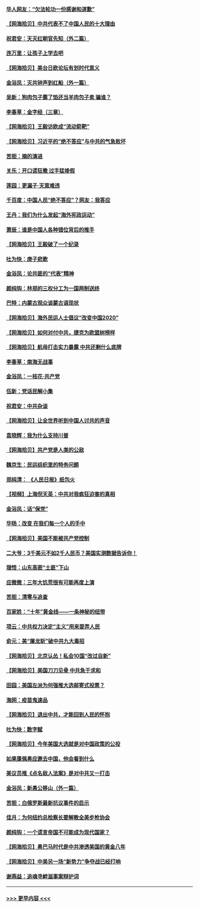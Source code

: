 #### [华人网友：“欠法轮功一份感谢和道歉”](../pages/nsc993/n12390098.md?t=09090902) 
#### [【网海拾贝】中共代表不了中国人民的十大理由](../pages/nsc993/n12388155.md?t=09090902) 
#### [祝君安：天灭红朝官先知（外二篇）](../pages/nsc993/n12387957.md?t=09090902) 
#### [连万里：让孩子上学去吧](../pages/nsc993/n12385309.md?t=09090902) 
#### [【网海拾贝】美台日欧论坛有划时代意义](../pages/nsc993/n12385232.md?t=09090902) 
#### [金浴凤：灭共钟声到红船（外一篇）](../pages/nsc993/n12385154.md?t=09090902) 
#### [吴新：狗肉包子露了馅还当羊肉包子卖 骗谁？](../pages/nsc993/n12385133.md?t=09090902) 
#### [李春草：金字经（三章）](../pages/nsc993/n12383691.md?t=09090902) 
#### [【网海拾贝】王毅访欧成“流动箭靶”](../pages/nsc993/n12383338.md?t=09090902) 
#### [【网海拾贝】习近平的“绝不答应”与中共的气急败坏](../pages/nsc993/n12382819.md?t=09090902) 
#### [苦胆：摘的演进](../pages/nsc993/n12382619.md?t=09090902) 
#### [关乐：开口谎狂撒 过手猛掺假](../pages/nsc993/n12382604.md?t=09090902) 
#### [莲园：更漏子‧天意难违](../pages/nsc993/n12382598.md?t=09090902) 
#### [千百度：中国人民“绝不答应”？网友：我答应](../pages/nsc993/n12382024.md?t=09090902) 
#### [王丹：我们为什么发起“海外宪政运动”](../pages/nsc993/n12380286.md?t=09090902) 
#### [萧辰：谁是中国人各种错位背后的推手](../pages/nsc993/n12379800.md?t=09090902) 
#### [【网海拾贝】王毅破了一个纪录](../pages/nsc993/n12379251.md?t=09090902) 
#### [吐为快：庚子悲歌](../pages/nsc993/n12378821.md?t=09090902) 
#### [金浴凤：论共匪的“代表”精神](../pages/nsc993/n12377546.md?t=09090902) 
#### [颜纯钩：林郑的三权分工为一国两制送终](../pages/nsc993/n12377306.md?t=09090902) 
#### [巴特：内蒙古观众谈蒙古语现状](../pages/nsc993/n12376923.md?t=09090902) 
#### [【网海拾贝】海外民运人士倡议“改变中国2020”](../pages/nsc993/n12376682.md?t=09090902) 
#### [【网海拾贝】如何对付中共，捷克为欧盟树榜样](../pages/nsc993/n12374209.md?t=09090902) 
#### [【网海拾贝】航母打击实力暴露 中共还剩什么底牌](../pages/nsc993/n12371825.md?t=09090902) 
#### [李春草：南海无战事](../pages/nsc993/n12371159.md?t=09090902) 
#### [金浴凤：一枝花·共产党](../pages/nsc993/n12368757.md?t=09090902) 
#### [伍新：党话民解小集](../pages/nsc993/n12366907.md?t=09090902) 
#### [祝君安：中共杂谈](../pages/nsc993/n12366076.md?t=09090902) 
#### [【网海拾贝】让全世界听到中国人讨共的声音](../pages/nsc993/n12365569.md?t=09090902) 
#### [袁晓辉：我为什么支持川普](../pages/nsc993/n12362670.md?t=09090902) 
#### [【网海拾贝】共产党是人类的公敌](../pages/nsc993/n12363182.md?t=09090902) 
#### [魏京生：民运组织里的特务问题](../pages/nsc993/n12363010.md?t=09090902) 
#### [郑纯清： 《人民日报》纸包火](../pages/nsc993/n12362706.md?t=09090902) 
#### [【视频】上海倪天英：中共对我疯狂迫害的真相](../pages/nsc993/n12356341.md?t=09090902) 
#### [金浴凤：话“保党”](../pages/nsc993/n12361867.md?t=09090902) 
#### [华旸：改变 在我们每一个人的手中](../pages/nsc993/n12361774.md?t=09090902) 
#### [【网海拾贝】美国不能被共产党控制](../pages/nsc993/n12360271.md?t=09090902) 
#### [二大爷：3千美元不如2千人民币？美国实测数据告诉你！](../pages/nsc993/n12358563.md?t=09090902) 
#### [理悟：山东高密“土匪”下山](../pages/nsc993/n12358535.md?t=09090902) 
#### [应微微：三年大饥荒很有可能再度上演](../pages/nsc993/n12358523.md?t=09090902) 
#### [苦胆：清零与追查](../pages/nsc993/n12358501.md?t=09090902) 
#### [百家姓：“十年”黄金线——一条神秘的纽带](../pages/nsc993/n12358319.md?t=09090902) 
#### [项云：中共权力决定“主义”用来耍弄人民](../pages/nsc993/n12358172.md?t=09090902) 
#### [俞元：美“屠龙斩”破中共九大毒招](../pages/nsc993/n12357822.md?t=09090902) 
#### [【网海拾贝】北京认怂！私会10国“改过自新”](../pages/nsc993/n12357784.md?t=09090902) 
#### [【网海拾贝】美国刀刀见骨 中共急于求和](../pages/nsc993/n12355511.md?t=09090902) 
#### [田园：美国左派为何强推大选邮寄式投票？](../pages/nsc993/n12352963.md?t=09090902) 
#### [海网：疫苗鬼速品](../pages/nsc993/n12354438.md?t=09090902) 
#### [【网海拾贝】退出中共，才能回到人民的怀抱](../pages/nsc993/n12352634.md?t=09090902) 
#### [吐为快：数字赋](../pages/nsc993/n12352317.md?t=09090902) 
#### [【网海拾贝】今年美国大选就是对中国政策的公投](../pages/nsc993/n12350973.md?t=09090902) 
#### [如果蓬佩奥应邀去中国，他会看到什么](../pages/nsc993/n12350945.md?t=09090902) 
#### [美议员推《点名敌人法案》是对中共又一打击](../pages/nsc993/n12350765.md?t=09090902) 
#### [金浴凤：新愚公移山（外一篇）](../pages/nsc993/n12350253.md?t=09090902) 
#### [苦胆：白俄罗斯最新抗议事件的启示](../pages/nsc993/n12349989.md?t=09090902) 
#### [佳月：为何纽约总检察长要解散全美步枪协会](../pages/nsc993/n12349939.md?t=09090902) 
#### [颜纯钩：一个谎言帝国不可能成为现代国家？](../pages/nsc993/n12349898.md?t=09090902) 
#### [【网海拾贝】奥巴马时代是中共渗透美国的黄金八年](../pages/nsc993/n12349284.md?t=09090902) 
#### [【网海拾贝】中美另一场“新势力”争夺战已经打响](../pages/nsc993/n12346998.md?t=09090902) 
#### [谢燕益：追魂寻衅滋事案辩护词](../pages/nsc993/n12346892.md?t=09090902) 

----
#### [ >>> 更早内容 <<< ](../indexes/nsc993-earlier.md)
